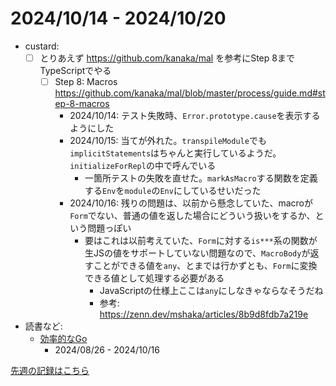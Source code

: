# 2024/10/14 - 2024/10/20

- custard:
    - [ ] とりあえず <https://github.com/kanaka/mal> を参考にStep 8までTypeScriptでやる
        - [ ] Step 8: Macros <https://github.com/kanaka/mal/blob/master/process/guide.md#step-8-macros>
            - 2024/10/14: テスト失敗時、`Error.prototype.cause`を表示するようにした
            - 2024/10/15: 当てが外れた。`transpileModule`でも`implicitStatements`はちゃんと実行しているようだ。`initializeForRepl`の中で呼んでいる
                - 一箇所テストの失敗を直せた。`markAsMacro`する関数を定義する`Env`を`module`の`Env`にしているせいだった
            - 2024/10/16: 残りの問題は、以前から懸念していた、macroが`Form`でない、普通の値を返した場合にどういう扱いをするか、という問題っぽい
                - 要はこれは以前考えていた、`Form`に対する`is***`系の関数が生JSの値をサポートしていない問題なので、`MacroBody`が返すことができる値を`any`、とまでは行かずとも、`Form`に変換できる値として処理する必要がある
                    - JavaScriptの仕様上ここは`any`にしなきゃならなそうだね
                    - 参考: <https://zenn.dev/mshaka/articles/8b9d8fdb7a219e>
- 読書など:
    - [効率的なGo](https://www.oreilly.co.jp//books/9784814400539/)
        - 2024/08/26 - 2024/10/16

[先週の記録はこちら](https://github.com/igrep/daily-commits/blob/89b37816de904f28940c78bc86d2f65e20af7a29/yesterday.md)
